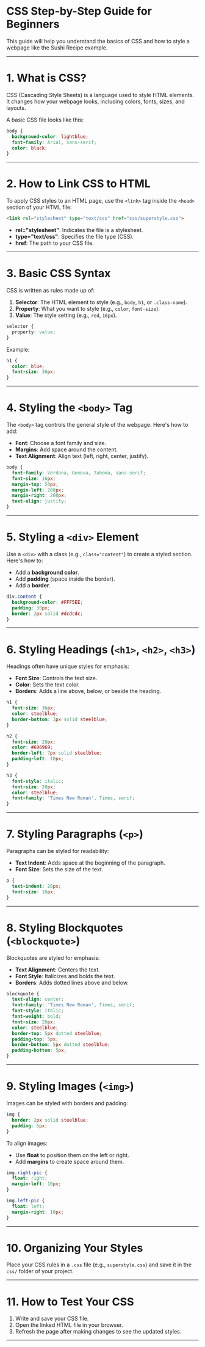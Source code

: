 # CSS Step-by-Step Guide for Beginners  

This guide will help you understand the basics of CSS and how to style a webpage like the Sushi Recipe example.  

---

# **1. What is CSS?**  
CSS (Cascading Style Sheets) is a language used to style HTML elements. It changes how your webpage looks, including colors, fonts, sizes, and layouts.  

A basic CSS file looks like this:  

```css
body {
  background-color: lightblue;
  font-family: Arial, sans-serif;
  color: black;
}
```

---

# **2. How to Link CSS to HTML**  
To apply CSS styles to an HTML page, use the `<link>` tag inside the `<head>` section of your HTML file:  

```html
<link rel="stylesheet" type="text/css" href="css/superstyle.css">
```  

- **rel="stylesheet"**: Indicates the file is a stylesheet.  
- **type="text/css"**: Specifies the file type (CSS).  
- **href**: The path to your CSS file.  

---

# **3. Basic CSS Syntax**  
CSS is written as rules made up of:  

1. **Selector**: The HTML element to style (e.g., `body`, `h1`, or `.class-name`).  
2. **Property**: What you want to style (e.g., `color`, `font-size`).  
3. **Value**: The style setting (e.g., `red`, `16px`).  

```css
selector {
  property: value;
}
```

Example:  

```css
h1 {
  color: blue;
  font-size: 36px;
}
```

---

# **4. Styling the `<body>` Tag**  

The `<body>` tag controls the general style of the webpage. Here's how to add:  

- **Font**: Choose a font family and size.  
- **Margins**: Add space around the content.  
- **Text Alignment**: Align text (left, right, center, justify).  

```css
body {
  font-family: Verdana, Geneva, Tahoma, sans-serif;
  font-size: 16px;
  margin-top: 50px;
  margin-left: 200px;
  margin-right: 200px;
  text-align: justify;
}
```

---

# **5. Styling a `<div>` Element**  

Use a `<div>` with a class (e.g., `class="content"`) to create a styled section. Here's how to:  

- Add a **background color**.  
- Add **padding** (space inside the border).  
- Add a **border**.  

```css
div.content {
  background-color: #FFF5EE;
  padding: 30px;
  border: 2px solid #dcdcdc;
}
```

---

# **6. Styling Headings (`<h1>`, `<h2>`, `<h3>`)**  

Headings often have unique styles for emphasis:  

- **Font Size**: Controls the text size.  
- **Color**: Sets the text color.  
- **Borders**: Adds a line above, below, or beside the heading.  

```css
h1 {
  font-size: 36px;
  color: steelblue;
  border-bottom: 3px solid steelblue;
}

h2 {
  font-size: 28px;
  color: #696969;
  border-left: 7px solid steelblue;
  padding-left: 10px;
}

h3 {
  font-style: italic;
  font-size: 20px;
  color: steelblue;
  font-family: 'Times New Roman', Times, serif;
}
```

---

# **7. Styling Paragraphs (`<p>`)**  

Paragraphs can be styled for readability:  

- **Text Indent**: Adds space at the beginning of the paragraph.  
- **Font Size**: Sets the size of the text.  

```css
p {
  text-indent: 20px;
  font-size: 16px;
}
```

---

# **8. Styling Blockquotes (`<blockquote>`)**  

Blockquotes are styled for emphasis:  

- **Text Alignment**: Centers the text.  
- **Font Style**: Italicizes and bolds the text.  
- **Borders**: Adds dotted lines above and below.  

```css
blockquote {
  text-align: center;
  font-family: 'Times New Roman', Times, serif;
  font-style: italic;
  font-weight: bold;
  font-size: 28px;
  color: steelblue;
  border-top: 5px dotted steelblue;
  padding-top: 5px;
  border-bottom: 5px dotted steelblue;
  padding-bottom: 5px;
}
```

---

# **9. Styling Images (`<img>`)**  

Images can be styled with borders and padding:  

```css
img {
  border: 2px solid steelblue;
  padding: 5px;
}
```

To align images:  

- Use **float** to position them on the left or right.  
- Add **margins** to create space around them.  

```css
img.right-pic {
  float: right;
  margin-left: 10px;
}

img.left-pic {
  float: left;
  margin-right: 10px;
}
```

---

# **10. Organizing Your Styles**  

Place your CSS rules in a `.css` file (e.g., `superstyle.css`) and save it in the `css/` folder of your project.  

---

# **11. How to Test Your CSS**  

1. Write and save your CSS file.  
2. Open the linked HTML file in your browser.  
3. Refresh the page after making changes to see the updated styles.  

---
